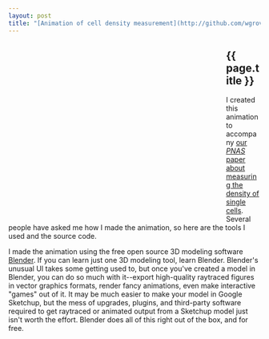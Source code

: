 ```yaml
---
layout: post
title: "[Animation of cell density measurement](http://github.com/wgrover/density-movie)"
---
```


<div style="float:left;margin:0 10px 5px 0;"><object width="425" height="349"><param name="movie" value="http://www.youtube.com/v/P5M_C_P02DQ?version=3&amp;hl=en_US&amp;rel=0"></param><param name="allowFullScreen" value="true"></param><param name="allowscriptaccess" value="always"></param><embed src="http://www.youtube.com/v/P5M_C_P02DQ?version=3&amp;hl=en_US&amp;rel=0" type="application/x-shockwave-flash" width="425" height="349" allowscriptaccess="always" allowfullscreen="true"></embed></object></div>

{{ page.title }}
----------------

I created this animation to accompany [our *PNAS* paper about measuring the density of single cells](http://wgrover.com/research/2011/06/20/cell-density.html).  Several people have asked me how I made the animation, so here are the tools I used and the source code.

I made the animation using the free open source 3D modeling software [Blender](http://www.blender.org/).  If you can learn just one 3D modeling tool, learn Blender.  Blender's unusual UI takes some getting used to, but once you've created a model in Blender, you can do so much with it--export high-quality raytraced figures in vector graphics formats, render fancy animations, even make interactive "games" out of it.  It may be much easier to make your model in Google Sketchup, but the mess of upgrades, plugins, and third-party software required to get raytraced or animated output from a Sketchup model just isn't worth the effort.  Blender does all of this right out of the box, and for free.